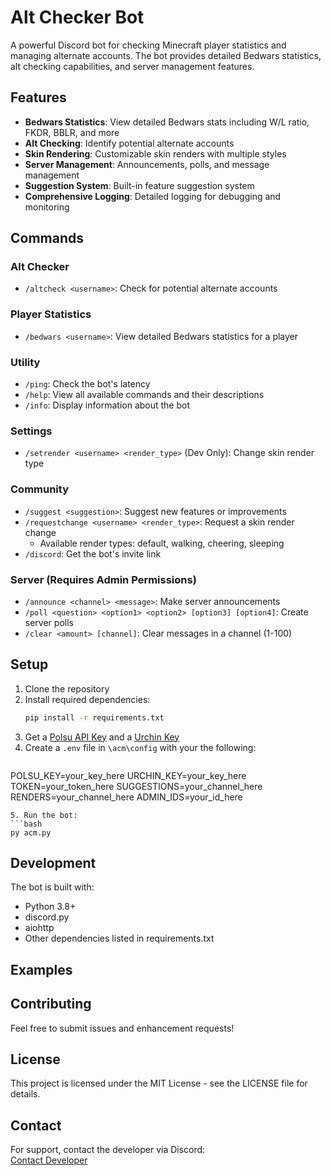 # Alt Checker Bot

A powerful Discord bot for checking Minecraft player statistics and managing alternate accounts. The bot provides detailed Bedwars statistics, alt checking capabilities, and server management features.

## Features

- **Bedwars Statistics**: View detailed Bedwars stats including W/L ratio, FKDR, BBLR, and more
- **Alt Checking**: Identify potential alternate accounts
- **Skin Rendering**: Customizable skin renders with multiple styles
- **Server Management**: Announcements, polls, and message management
- **Suggestion System**: Built-in feature suggestion system
- **Comprehensive Logging**: Detailed logging for debugging and monitoring

## Commands

### Alt Checker
- `/altcheck <username>`: Check for potential alternate accounts

### Player Statistics
- `/bedwars <username>`: View detailed Bedwars statistics for a player

### Utility
- `/ping`: Check the bot's latency
- `/help`: View all available commands and their descriptions
- `/info`: Display information about the bot

### Settings
- `/setrender <username> <render_type>` (Dev Only): Change skin render type

### Community
- `/suggest <suggestion>`: Suggest new features or improvements
- `/requestchange <username> <render_type>`: Request a skin render change
  - Available render types: default, walking, cheering, sleeping
- `/discord`: Get the bot's invite link

### Server (Requires Admin Permissions)
- `/announce <channel> <message>`: Make server announcements
- `/poll <question> <option1> <option2> [option3] [option4]`: Create server polls
- `/clear <amount> [channel]`: Clear messages in a channel (1-100)

## Setup

1. Clone the repository
2. Install required dependencies:
   ```bash
   pip install -r requirements.txt
   ```
3. Get a [Polsu API Key](https://polsu.xyz/api/apikey) and a [Urchin Key](https://discord.gg/zVxT5n9J39)
4. Create a `.env` file in `\acm\config` with your the following:
   ```
POLSU_KEY=your_key_here
URCHIN_KEY=your_key_here
TOKEN=your_token_here
SUGGESTIONS=your_channel_here
RENDERS=your_channel_here
ADMIN_IDS=your_id_here
   ```
5. Run the bot:
   ```bash
   py acm.py
   ```

## Development

The bot is built with:
- Python 3.8+
- discord.py
- aiohttp
- Other dependencies listed in requirements.txt

## Examples


## Contributing

Feel free to submit issues and enhancement requests!

## License

This project is licensed under the MIT License - see the LICENSE file for details.

## Contact

For support, contact the developer via Discord:  
[Contact Developer](https://discord.gg/BXTeeSBPWE/)
